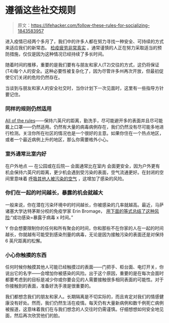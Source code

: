 # 遵循这些社交规则

> 原文：<https://lifehacker.com/follow-these-rules-for-socializing-1843583957>

进入疫情已经两个多月了，我们中的许多人都在努力寻找一种安全、可持续的方式来适应我们的新常态。 [检疫疲劳非常真实](https://www.theatlantic.com/family/archive/2020/05/restaurants-stores-reopen-dos-and-donts/611314/) 。通常谨慎的人正在努力采取适当的预防措施，仅仅是因为这种情况已经持续了多长时间。



随着时间的推移，重要的是我们要有与朋友和家人(T2)交往的方式，这仍将保证(T4)每个人的安全。这种必要性被复杂化了，因为尽管许多州再次开放，但最初促使它们关闭的危险仍然存在。

当谈到与朋友和家人的安全社交时，当你计划下一次见面时，这里有一些指导方针要记住。

### 同样的规则仍然适用

[All of the rules](https://www.theatlantic.com/family/archive/2020/05/restaurants-stores-reopen-dos-and-donts/611314/)——保持六英尺的距离，勤洗手，尽可能避开多的表面并且尽可能戴上口罩——仍然适用。仍然有大量的病毒病例存在，我们仍然没有尽可能多地进行检测。关注你所在社区的情况也是一个很好的主意。如果你住在一个热点地区，或者一个最近病例上升的地区，那么你需要格外小心。

### 室外通常比室内好

在户外地点 — 在公园或在后院— 会面通常比在室内 会面更安全，因为户外更有机会保持六英尺的距离，更少机会遇到受污染的表面，空气流通更好。在封闭的空间里意味着 [呼吸其他人被污染的空气](https://vitals.lifehacker.com/how-to-stay-safe-when-you-go-back-to-the-gym-1843568135) ，这增加了感染的风险。

### 你们在一起的时间越长，暴露的机会就越大

一般来说，你在潜在污染环境中的时间越长，你被感染的几率就越高。最近，马萨诸塞大学达特茅斯分校的免疫学家 Erin Bromage， [用下面的等式总结了这种风险](https://www.cnn.com/2020/05/18/us/coronavirus-time-risk/index.html):“成功感染=暴露于病毒 x 时间。”

Y 你会想要限制你的任何和所有聚会的时间，你和那些不在你家的人在一起的时间越长，你就越有可能受到感染剂量的病毒，无论是因为接触污染的表面还是对保持 6 英尺距离的松懈。

### 小心你触摸的东西

任何时候你触摸其他人可能已经触摸过的表面——门把手、柜台面、电灯开关，你说出它的名字——会增加你被感染的风险。出于这个原因，重要的是在每次会面时都要考虑到的目标是减少你或你要会见的人需要接触很多相同表面的可能性。对于你接触到的表面，准备好洗手液是很重要的。

我们都想念我们的朋友和家人。长期隔离是不切实际的，而且肯定对我们的情感健康没有好处。然而，我们仍然生活在疫情。每天仍有大量新病例和数千例死亡病例被报道，这意味着我们在与我们想念的人交往时仍需谨慎。仔细想想如何安全地见面，然后再次欣赏他们的脸。